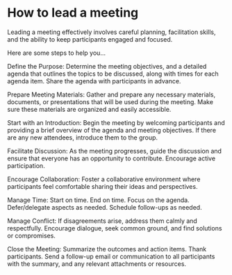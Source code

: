 # How to lead a meeting

Leading a meeting effectively involves careful planning, facilitation skills, and the ability to keep participants engaged and focused. 

Here are some steps to help you…

Define the Purpose: Determine the meeting objectives, and a detailed agenda that outlines the topics to be discussed, along with times for each agenda item. Share the agenda with participants in advance.

Prepare Meeting Materials: Gather and prepare any necessary materials, documents, or presentations that will be used during the meeting. Make sure these materials are organized and easily accessible.

Start with an Introduction: Begin the meeting by welcoming participants and providing a brief overview of the agenda and meeting objectives. If there are any new attendees, introduce them to the group.

Facilitate Discussion: As the meeting progresses, guide the discussion and ensure that everyone has an opportunity to contribute. Encourage active participation.

Encourage Collaboration: Foster a collaborative environment where participants feel comfortable sharing their ideas and perspectives. 

Manage Time: Start on time. End on time. Focus on the agenda. Defer/delegate aspects as needed. Schedule follow-ups as needed.

Manage Conflict: If disagreements arise, address them calmly and respectfully. Encourage dialogue, seek common ground, and find solutions or compromises.

Close the Meeting: Summarize the outcomes and action items. Thank participants. Send a follow-up email or communication to all participants with the summary, and any relevant attachments or resources. 
